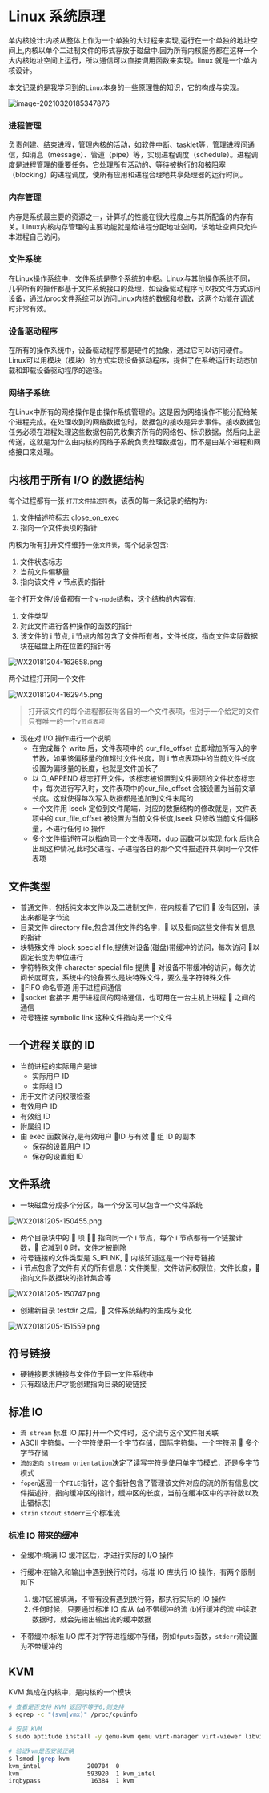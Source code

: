 # Linux 系统原理

单内核设计:内核从整体上作为一个单独的大过程来实现,运行在一个单独的地址空间上,内核以单个二进制文件的形式存放于磁盘中.因为所有内核服务都在这样一个大内核地址空间上运行，所以通信可以直接调用函数来实现。linux 就是一个单内核设计。

本文记录的是我学习到的`Linux`本身的一些原理性的知识，它的构成与实现。



![image-20210320185347876](https://img.codekissyoung.com/2021/03/20/7080563e0710082abfe7430d174df0d3.png)



### 进程管理

负责创建、结束进程，管理内核的活动，如软件中断、tasklet等，管理进程间通信，如消息（message）、管道（pipe）等，实现进程调度（schedule）。进程调度是进程管理的重要任务，它处理所有活动的、等待被执行的和被阻塞（blocking）的进程调度，使所有应用和进程合理地共享处理器的运行时间。

### 内存管理

内存是系统最主要的资源之一，计算机的性能在很大程度上与其所配备的内存有关。Linux内核内存管理的主要功能就是给进程分配地址空间，该地址空间只允许本进程自己访问。

### 文件系统

在Linux操作系统中，文件系统是整个系统的中枢。Linux与其他操作系统不同，几乎所有的操作都基于文件系统接口的处理，如设备驱动程序可以按文件方式访问设备，通过/proc文件系统可以访问Linux内核的数据和参数，这两个功能在调试时非常有效。

### 设备驱动程序

在所有的操作系统中，设备驱动程序都是硬件的抽象，通过它可以访问硬件。Linux可以用模块（模块）的方式实现设备驱动程序，提供了在系统运行时动态加载和卸载设备驱动程序的途径。

### 网络子系统

在Linux中所有的网络操作是由操作系统管理的。这是因为网络操作不能分配给某个进程完成。在处理收到的网络数据包时，数据包的接收是异步事件。接收数据包任务必须在进程处理这些数据包前先收集齐所有的网络包、标识数据，然后向上层传送，这就是为什么由内核的网络子系统负责处理数据包，而不是由某个进程和网络接口来处理。

## 内核用于所有 I/O 的数据结构

每个进程都有一张 `打开文件描述符表`，该表的每一条记录的结构为:

1. 文件描述符标志 close_on_exec
1. 指向一个文件表项的指针

内核为所有打开文件维持一张`文件表`，每个记录包含:

1. 文件状态标志
1. 当前文件偏移量
1. 指向该文件 v 节点表的指针

每个打开文件/设备都有一个`v-node`结构，这个结构的内容有:

1. 文件类型
1. 对此文件进行各种操作的函数的指针
1. 该文件的 i 节点, i 节点内部包含了文件所有者，文件长度，指向文件实际数据块在磁盘上所在位置的指针等

![WX20181204-162658.png](https://i.loli.net/2018/12/04/5c063aa9c2a30.png)

两个进程打开同一个文件

![WX20181204-162945.png](https://i.loli.net/2018/12/04/5c063b0e36962.png)

> 打开该文件的每个进程都获得各自的一个文件表项，但对于一个给定的文件只有唯一的一个`v节点表项`

- 现在对 I/O 操作进行一个说明
  - 在完成每个 write 后，文件表项中的 cur_file_offset 立即增加所写入的字节数，如果该偏移量的值超过文件长度，则 i 节点表项中的当前文件长度设置为偏移量的长度，也就是文件加长了
  - 以 O_APPEND 标志打开文件，该标志被设置到文件表项的文件状态标志中，每次进行写入时，文件表项中的cur_file_offset 会被设置为当前文章长度。这就使得每次写入数据都是追加到文件末尾的
  - 一个文件用 lseek 定位到文件尾端，对应的数据结构的修改就是，文件表项中的 cur_file_offset 被设置为当前文件长度,lseek 只修改当前文件偏移量，不进行任何 io 操作
  - 多个文件描述符可以指向同一个文件表项，dup 函数可以实现;fork 后也会出现这种情况,此时父进程、子进程各自的那个文件描述符共享同一个文件表项

## 文件类型

- 普通文件，包括纯文本文件以及二进制文件，在内核看了它们  没有区别，读出来都是字节流
- 目录文件 directory file,包含其他文件的名字， 以及指向这些文件有关信息的指针
- 块特殊文件 block special file,提供对设备(磁盘)带缓冲的访问，每次访问  以固定长度为单位进行
- 字符特殊文件 character special file 提供  对设备不带缓冲的访问，每次访问长度可变，系统中的设备要么是块特殊文件，要么是字符特殊文件
- FIFO 命名管道 用于进程间通信
- socket 套接字 用于进程间的网络通信，也可用在一台主机上进程  之间的通信
- 符号链接 symbolic link 这种文件指向另一个文件

## 一个进程关联的 ID

- 当前进程的实际用户是谁
  - 实际用户 ID
  - 实际组 ID
-  用于文件访问权限检查
  - 有效用户 ID
  - 有效组 ID
  - 附属组 ID
- 由 exec 函数保存,是有效用户 ID 与有效  组 ID 的副本
  - 保存的设置用户 ID
  - 保存的设置组 ID

## 文件系统

- 一块磁盘分成多个分区，每一个分区可以包含一个文件系统

![WX20181205-150455.png](https://i.loli.net/2018/12/05/5c0778ca2effd.png)

- 两个目录块中的  项  指向同一个 i 节点，每个 i 节点都有一个链接计数， 它减到 0 时，文件才被删除
- 符号链接的文件类型是 S_IFLNK,  内核知道这是一个符号链接
- i 节点包含了文件有关的所有信息：文件类型，文件访问权限位，文件长度， 指向文件数据块的指针集合等

![WX20181205-150747.png](https://i.loli.net/2018/12/05/5c077952109ae.png)

- 创建新目录 testdir 之后， 文件系统结构的生成与变化

![WX20181205-151559.png](https://i.loli.net/2018/12/05/5c077b410745e.png)

## 符号链接

- 硬链接要求链接与文件位于同一文件系统中
- 只有超级用户才能创建指向目录的硬链接

## 标准 IO

- `流 stream` 标准 IO 库打开一个文件时，这个流与这个文件相关联
- ASCII 字符集，一个字符使用一个字节存储，国际字符集，一个字符用  多个字节存储
- `流的定向 stream orientation`决定了读写字符是使用单字节模式，还是多字节模式
- `fopen`返回一个`FILE`指针，这个指针包含了管理该文件对应的流的所有信息(文件描述符，指向缓冲区的指针，缓冲区的长度，当前在缓冲区中的字符数以及出错标志)
- `strin` `stdout` `stderr`三个标准流

### 标准 IO 带来的缓冲

- 全缓冲:填满 IO 缓冲区后，才进行实际的 I/O 操作

- 行缓冲:在输入和输出中遇到换行符时，标准 IO 库执行 IO 操作，有两个限制如下

  1. 缓冲区被填满，不管有没有遇到换行符，都执行实际的 IO 操作
  1. 任何时候，只要通过标准 IO 库从 (a)不带缓冲的流 (b)行缓冲的流 中读取数据时，就会先输出输出流的缓冲数据

- 不带缓冲:标准 I/O 库不对字符进程缓冲存储，例如`fputs`函数，`stderr`流设置为不带缓冲的

## KVM

KVM 集成在内核中，是内核的一个模块

```bash
# 查看是否支持 KVM 返回不等于0,则支持
$ egrep -c "(svm|vmx)" /proc/cpuinfo

# 安装 KVM
$ sudo aptitude install -y qemu-kvm qemu virt-manager virt-viewer libvirt-bin bridge-utils

# 验证kvm是否安装正确
$ lsmod |grep kvm
kvm_intel             200704  0
kvm                   593920  1 kvm_intel
irqbypass              16384  1 kvm
```
